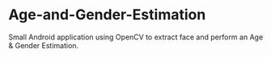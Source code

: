 # Age-and-Gender-Estimation
Small Android application using OpenCV to extract face and perform an Age &amp; Gender Estimation.
